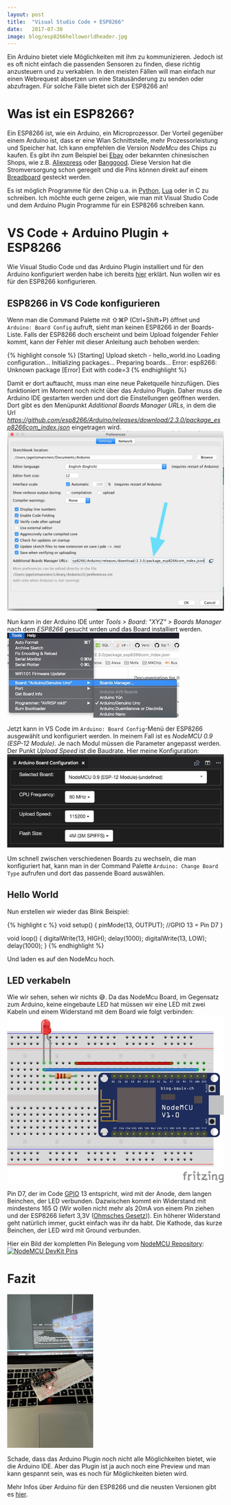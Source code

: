 ```yaml
---
layout: post
title:  "Visual Studio Code + ESP8266"
date:   2017-07-30
image: blog/esp8266helloworldheader.jpg
---
```


Ein Arduino bietet viele Möglichkeiten mit ihm zu kommunizieren. Jedoch ist es oft nicht einfach die passenden Sensoren zu finden, diese richtig anzusteuern und zu verkablen. In den meisten Fällen will man einfach nur einen Webrequest absetzen um eine Statusänderung zu senden oder abzufragen. Für solche Fälle bietet sich der ESP8266 an!

# Was ist ein ESP8266?

Ein ESP8266 ist, wie ein Arduino, ein Microprozessor. Der Vorteil gegenüber einem Arduino ist, dass er eine Wlan Schnittstelle, mehr Prozessorleistung und Speicher hat.
Ich kann empfehlen die Version *NodeMcu* des Chips zu kaufen. Es gibt ihn zum Beispiel bei [Ebay](https://www.ebay.de/sch/i.html?_nkw=nodemcu+v3+esp8266) oder bekannten chinesischen Shops, wie z.B. [Aliexpress](https://www.aliexpress.com/wholesale?SearchText=nodemcu+v3+esp8266) oder [Banggood](https://www.banggood.com/search/nodemcu-v3-esp8266.html). Diese Version hat die Stromversorgung schon geregelt und die Pins können direkt auf einem [Breadboard](https://de.wikipedia.org/wiki/Steckplatine) gesteckt werden.

Es ist möglich Programme für den Chip u.a. in [Python](https://docs.micropython.org/en/latest/esp8266/esp8266/tutorial/intro.html), [Lua](https://learn.adafruit.com/diy-esp8266-home-security-with-lua-and-mqtt/programming-the-esp8266-with-lua) oder in C zu schreiben.
Ich möchte euch gerne zeigen, wie man mit Visual Studio Code und dem Arduino Plugin Programme für ein ESP8266 schreiben kann.

# VS Code + Arduino Plugin + ESP8266

Wie Visual Studio Code und das Arduino Plugin installiert und für den Arduino konfiguriert werden habe ich bereits [hier](https://philippmanstein.com/blog/vs-code-arduino-hello-world/) erklärt.
Nun wollen wir es für den ESP8266 konfigurieren.

## ESP8266 in VS Code konfigurieren

Wenn man die Command Palette mit ⇧⌘P (Ctrl+Shift+P) öffnet und `Arduino: Board Config` aufruft, sieht man keinen ESP8266 in der Boards-Liste.
Falls der ESP8266 doch erscheint und beim Upload folgender Fehler kommt, kann der Fehler mit dieser Anleitung auch behoben werden:

{% highlight console %}
[Starting] Upload sketch - hello_world.ino
Loading configuration...
Initializing packages...
Preparing boards...
Error: esp8266: Unknown package
[Error] Exit with code=3
{% endhighlight %}

Damit er dort auftaucht, muss man eine neue Paketquelle hinzufügen. Dies funktioniert im Moment noch nicht über das Arduino Plugin. Daher muss die Arduino IDE gestarten werden und dort die Einstellungen geöffnen werden.
Dort gibt es den Menüpunkt *Additional Boards Manager URLs*, in dem die Url *https://github.com/esp8266/Arduino/releases/download/2.3.0/package_esp8266com_index.json* eingetragen wird. 
![Additional Boards Manager URLs](/assets/img/blog/arduinoideaddsources.jpg)

Nun kann in der Arduino IDE unter *Tools > Board: "XYZ" > Boards Manager* nach dem *ESP8266* gesucht wrden und das Board installiert werden.
![Arduino IDE Boardmanger](/assets/img/blog/arduinoideboardmanager.jpg)

Jetzt kann in VS Code im `Arduino: Board Config`-Menü der ESP8266 ausgewählt und konfiguriert werden. In meinem Fall ist es *NodeMCU 0.9 (ESP-12 Module)*.
Je nach Modul müssen die Parameter angepasst werden. Der Punkt *Upload Speed* ist die Baudrate. Hier meine Konfiguration:
![NodeMCU 0.9 (ESP-12 Module) Config](/assets/img/blog/esp8266vscodeboardconfig.jpg)

Um schnell zwischen verschiedenen Boards zu wechseln, die man konfiguriert hat, kann man in der Command Palette `Arduino: Change Board Type` aufrufen und dort das passende Board auswählen.

## Hello World

Nun erstellen wir wieder das Blink Beispiel:

{% highlight c %}
void setup() {
  pinMode(13, OUTPUT); //GPIO 13 = Pin D7
}

void loop() {
  digitalWrite(13, HIGH);
  delay(1000);
  digitalWrite(13, LOW);
  delay(1000);
}
{% endhighlight %}

Und laden es auf den NodeMcu hoch.

## LED verkabeln

Wie wir sehen, sehen wir nichts 😅. Da das NodeMcu Board, im Gegensatz zum Arduino, keine eingebaute LED hat müssen wir eine LED mit zwei Kabeln und einem Widerstand mit dem Board wie folgt verbinden:
![Schematics NodeMCU Hello World](/assets/img/blog/esp8266helloworld.jpg)

Pin D7, der im Code [GPIO](https://de.wikipedia.org/wiki/Allzweckeingabe/-ausgabe) 13 entspricht, wird mit der Anode, dem langen Beinchen, der LED verbunden. Dazwischen kommt ein Widerstand mit mindestens 165 Ω (Wir wollen nicht mehr als 20mA von einem Pin ziehen und der ESP8266 liefert 3,3V ([Ohmsches Gesetz](https://de.wikipedia.org/wiki/Ohmsches_Gesetz))). Ein höherer Widerstand geht natürlich immer, guckt einfach was ihr da habt. Die Kathode, das kurze Beinchen, der LED wird mit Ground verbunden.

Hier ein Bild der kompletten Pin Belegung vom [NodeMCU Repository](https://github.com/nodemcu/nodemcu-devkit-v1.0):
[![NodeMCU DevKit Pins](https://raw.githubusercontent.com/nodemcu/nodemcu-devkit-v1.0/master/Documents/NODEMCU_DEVKIT_V1.0_PINMAP.png)](https://github.com/nodemcu/nodemcu-devkit-v1.0)

# Fazit

![Hello World!](/assets/img/blog/esp8266helloworldblink.gif)

Schade, dass das Arduino Plugin noch nicht alle Möglichkeiten bietet, wie die Arduino IDE. Aber das Plugin ist ja auch noch eine Preview und man kann gespannt sein, was es noch für Möglichkeiten bieten wird.

Mehr Infos über Arduino für den ESP8266 und die neusten Versionen gibt es [hier](https://github.com/esp8266/Arduino).